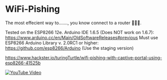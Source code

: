 # WiFi-Pishing
The most effecient way to......., you know connect to a router 🙂😶😎.


Tested on the ESP8266 12e. Arduino IDE 1.6.5 (Does NOT work on 1.6.7): https://www.arduino.cc/en/Main/OldSoftwareReleases#previous Must use ESP8266 Arduino Library v. 2.0RC1 or higher: https://github.com/esp8266/Arduino (Use the staging version)

https://www.hackster.io/turingTurtle/wifi-pishing-with-captive-portal-using-esp8266-41525b

[![YouTube Video](https://img.youtube.com/vi/Xv9GGMGpXfk/0.jpg)](https://www.youtube.com/watch?v=Xv9GGMGpXfk)

